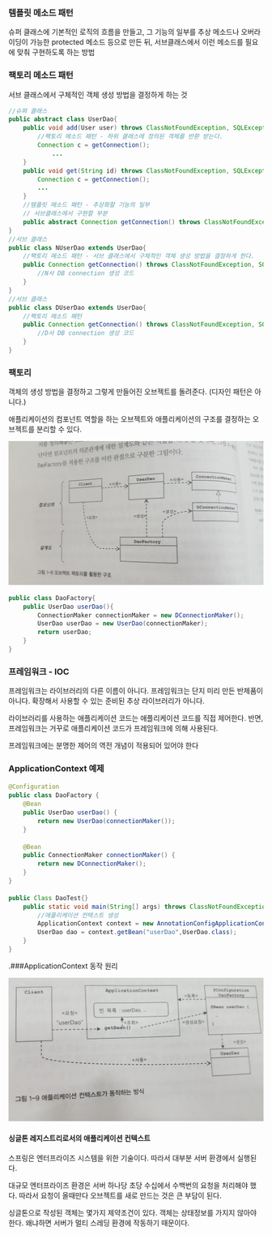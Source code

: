 ### 템플릿 메소드 패턴

슈퍼 클래스에 기본적인 로직의 흐름을 만들고, 그 기능의 일부를 추상 메소드나 오버라이딩이 가능한 protected 메소드 등으로 만든 뒤,  서브클래스에서 이런 메소드를 필요에 맞춰 구현하도록 하는 방법

### 팩토리 메소드 패턴

서브 클래스에서 구체적인 객체 생성 방법을 결정하게 하는 것

```java
//슈펴 클래스
public abstract class UserDao{
    public void add(User user) throws ClassNotFoundException, SQLException{
        //팩토리 메소드 패턴 - 하위 클래스에 정의된 객체를 반환 받는다.
        Connection c = getConnection();
            ...
    }
    public void get(String id) throws ClassNotFoundException, SQLException{
        Connection c = getConnection();
        ...
    }
    //템플릿 메소드 패턴 - 추상화할 기능의 일부
    // 서브클래스에서 구현할 부분
    public abstract Connection getConnection() throws ClassNotFoundException, SQLException;
}
//서브 클래스
public class NUserDao extends UserDao{
    //팩토리 메소드 패턴 - 서브 클래스에서 구체적인 객체 생성 방법을 결정하게 한다.
    public Connection getConnection() throws ClassNotFoundException, SQLException{
        //N사 DB connection 생성 코드
    }
}
//서브 클래스
public class DUserDao extends UserDao{
    //팩토리 메소드 패턴
    public Connection getConnection() throws ClassNotFoundException, SQLException{
        //D사 DB connection 생성 코드
    }
}
```

### 팩토리

객체의 생성 방법을 결정하고 그렇게 만들어진 오브젝트를 돌려준다. (디자인 패턴은 아니다.)

애플리케이션의 컴포넌트 역할을 하는 오브젝트와 애플리케이션의 구조를 결정하는 오브젝트를 분리할 수 있다.

![팩토리구조](./vo1_img/factory.jpg)

```java
public class DaoFactory{
    public UserDao userDao(){
        ConnectionMaker connectionMaker = new DConnectionMaker();
        UserDao userDao = new UserDao(connectionMaker);
        return userDao;
    }
}
```

### 프레임워크 - IOC

프레임워크는 라이브러리의 다른 이름이 아니다. 프레임워크는 단지 미리 만든 반제품이 아니다. 확장해서 사용할 수 있는 준비된 추상 라이브러리가 아니다.

라이브러리를 사용하는 애플리케이션 코드는 애플리케이션 코드를 직접 제어한다. 반면, 프레임워크는 거꾸로 애플리케이션 코드가 프레임워크에 의해 사용된다.

프레임워크에는 분명한 제어의 역전 개념이 적용되어 있어야 한다



### ApplicationContext 예제

```java
@Configuration
public class DaoFactory {
	@Bean
	public UserDao userDao() {
		return new UserDao(connectionMaker());
	}
	
	@Bean
	public ConnectionMaker connectionMaker() {
		return new DConnectionMaker();
	}
}

public Class DaoTest{}
	public static void main(String[] args) throws ClassNotFoundException, SQLException {
        //애플리케이션 컨텍스트 생성
		ApplicationContext context = new AnnotationConfigApplicationContext(DaoFactory.class);
		UserDao dao = context.getBean("userDao",UserDao.class);
    }
}
```

.###ApplicationContext 동작 원리

![동작원리](./vo1_img/appctxwork.jpg)

#### 싱글톤 레지스트리로서의 애플리케이션 컨텍스트

스프링은 엔터프라이즈 시스템을 위한 기술이다. 따라서 대부분 서버 환경에서 실행된다.

대규모 엔터프라이즈 환경은 서버 하나당 초당 수십에서 수백번의 요청을 처리해야 했다. 따라서 요청이 올때만다 오브젝트를 새로 만드는 것은 큰 부담이 된다.

싱글톤으로 작성된 객체는 몇가지 제약조건이 있다. 객체는 상태정보를 가지지 않아야 한다. 왜냐하면 서버가 멀티 스레딩 환경에 작동하기 때문이다.